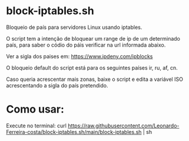 # block-iptables.sh

Bloqueio de país para servidores Linux usando iptables.

O script tem a intenção de bloquear um range de ip de um determinado país, para saber o códio do páis verificar na url informada abaixo.

Ver a sigla dos paises em: https://www.ipdeny.com/ipblocks

O bloqueio default do script está para os seguintes países ir, ru, af, cn.


Caso queria acrescentar mais zonas, baixe o script e edita a variável ISO acrescentando a sigla do país pretendido.

# Como usar:

Execute no terminal:
curl https://raw.githubusercontent.com/Leonardo-Ferreira-costa/block-iptables.sh/main/block-iptables.sh | sh
